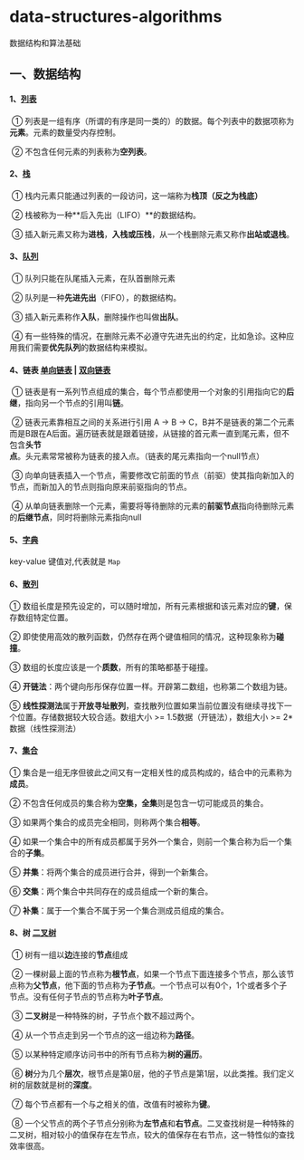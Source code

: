 # data-structures-algorithms
数据结构和算法基础
## 一、数据结构
#### 1、[列表](list.html)

​	① 列表是一组有序（所谓的有序是同一类的）的数据。每个列表中的数据项称为**元素**。元素的数量受内存控制。

​	② 不包含任何元素的列表称为**空列表**。

#### 2、[栈](stack.html)

​	① 栈内元素只能通过列表的一段访问，这一端称为**栈顶（反之为栈底）**

​	② 栈被称为一种**后入先出（LIFO）**的数据结构。

​	③ 插入新元素又称为**进栈**，**入栈或压栈**，从一个栈删除元素又称作**出站或退栈**。

#### 3、[队列](queue.html)

​	① 队列只能在队尾插入元素，在队首删除元素

​	② 队列是一种**先进先出**（FIFO），的数据结构。

​	③ 插入新元素称作**入队**，删除操作也叫做**出队**。

​	④ 有一些特殊的情况，在删除元素不必遵守先进先出的约定，比如急诊。这种应用我们需要**优先队列**的数据结构来模拟。

#### 4、链表   [单向链表](LinkedList/singleLinkedList.html) | [双向链表](LinkedList/doubleLinkedList.html)

​	① 链表是有一系列节点组成的集合，每个节点都使用一个对象的引用指向它的**后继**，指向另一个节点的引用叫**链**。

​	② 链表元素靠相互之间的关系进行引用 A -> B -> C，B并不是链表的第二个元素而是B跟在A后面。遍历链表就是跟着链接，从链接的首元素一直到尾元素，但不包含**头节点**。头元素常常被称为链表的接入点。（链表的尾元素指向一个null节点）

​	③ 向单向链表插入一个节点，需要修改它前面的节点（前驱）使其指向新加入的节点，而新加入的节点则指向原来前驱指向的节点。

​	④ 从单向链表删除一个元素，需要将等待删除的元素的**前驱节点**指向待删除元素的**后继节点**，同时将删除元素指向null

#### 5、[字典](dictionary.html)
   key-value 键值对,代表就是 `Map`

#### 6、[散列](hash.html)

   ① 数组长度是预先设定的，可以随时增加，所有元素根据和该元素对应的**键**，保存数组特定位置。

   ② 即使使用高效的散列函数，仍然存在两个键值相同的情况，这种现象称为**碰撞**。

   ③ 数组的长度应该是一个**质数**，所有的策略都基于碰撞。

   ④ **开链法**：两个键向彤彤保存位置一样。开辟第二数组，也称第二个数组为链。

   ⑤ **线性探测法**属于**开放寻址散列**，查找散列位置如果当前位置没有继续寻找下一个位置。存储数据较大较合适。数组大小 >= 1.5数据（开链法），数组大小 >= 2*数据（线性探测法）

#### 7、[集合](set.html)
   ① 集合是一组无序但彼此之间又有一定相关性的成员构成的，结合中的元素称为**成员**。

   ② 不包含任何成员的集合称为**空集，全集**则是包含一切可能成员的集合。

   ③ 如果两个集合的成员完全相同，则称两个集合**相等**。

   ④ 如果一个集合中的所有成员都属于另外一个集合，则前一个集合称为后一个集合的**子集**。

   ⑤ **并集**：将两个集合的成员进行合并，得到一个新集合。

   ⑥ **交集**：两个集合中共同存在的成员组成一个新的集合。

   ⑦ **补集**：属于一个集合不属于另一个集合测成员组成的集合。

#### 8、树  [二叉树](bst.html)

​	① 树有一组以**边**连接的**节点**组成

​	② 一棵树最上面的节点称为**根节点**，如果一个节点下面连接多个节点，那么该节点称为**父节点**，他下面的节点称为**子节点**。一个节点可以有0个，1个或者多个子节点。没有任何子节点的节点称为**叶子节点**。

​	③ **二叉树**是一种特殊的树，子节点个数不超过两个。

​	④ 从一个节点走到另一个节点的这一组边称为**路径**。

​	⑤ 以某种特定顺序访问书中的所有节点称为**树的遍历**。

​	⑥ **树**分为几个**层次**，根节点是第0层，他的子节点是第1层，以此类推。我们定义树的层数就是树的**深度**。

​	⑦ 每个节点都有一个与之相关的值，改值有时被称为**键**。

​	⑧ 一个父节点的两个子节点分别称为**左节点**和**右节点**。二叉查找树是一种特殊的二叉树，相对较小的值保存在左节点，较大的值保存在右节点，这一特性似的查找效率很高。



